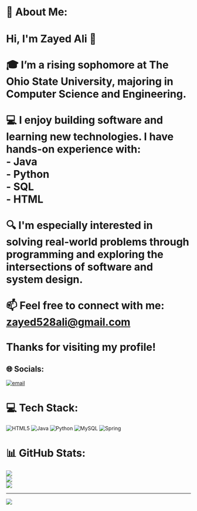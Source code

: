 # 💫 About Me:
# Hi, I'm Zayed Ali 👋<br><br>🎓 I’m a rising sophomore at **The Ohio State University**, majoring in **Computer Science and Engineering**.<br><br>💻 I enjoy building software and learning new technologies. I have hands-on experience with:<br>- **Java**<br>- **Python**<br>- **SQL**<br>- **HTML**<br><br>🔍 I'm especially interested in solving real-world problems through programming and exploring the intersections of software and system design.<br><br>📫 Feel free to connect with me: **zayed528ali@gmail.com**<br><br>Thanks for visiting my profile!<br>


## 🌐 Socials:
[![email](https://img.shields.io/badge/Email-D14836?logo=gmail&logoColor=white)](mailto:zayed528ali@gmail.com) 

# 💻 Tech Stack:
![HTML5](https://img.shields.io/badge/html5-%23E34F26.svg?style=for-the-badge&logo=html5&logoColor=white) ![Java](https://img.shields.io/badge/java-%23ED8B00.svg?style=for-the-badge&logo=openjdk&logoColor=white) ![Python](https://img.shields.io/badge/python-3670A0?style=for-the-badge&logo=python&logoColor=ffdd54) ![MySQL](https://img.shields.io/badge/mysql-4479A1.svg?style=for-the-badge&logo=mysql&logoColor=white) ![Spring](https://img.shields.io/badge/spring-%236DB33F.svg?style=for-the-badge&logo=spring&logoColor=white)
# 📊 GitHub Stats:
![](https://github-readme-stats.vercel.app/api?username=zayed528&theme=dark&hide_border=false&include_all_commits=false&count_private=false)<br/>
![](https://nirzak-streak-stats.vercel.app/?user=zayed528&theme=dark&hide_border=false)<br/>
![](https://github-readme-stats.vercel.app/api/top-langs/?username=zayed528&theme=dark&hide_border=false&include_all_commits=false&count_private=false&layout=compact)

---
[![](https://visitcount.itsvg.in/api?id=zayed528&icon=0&color=0)](https://visitcount.itsvg.in)

<!-- Proudly created with GPRM ( https://gprm.itsvg.in ) -->

